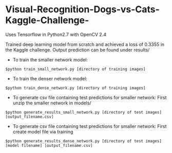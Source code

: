 # Visual-Recognition-Dogs-vs-Cats-Kaggle-Challenge-

Uses Tensorflow in Python2.7 with OpenCV 2.4


Trained deep learning model from scratch and achieved a loss of 0.3355 in the Kaggle challenge. Output prediction can be found under results/
* To train the smaller network model:
```
$python train_small_network.py [directory of training images]
```
* To train the denser network model:
```
$python train_dense_network.py [directory of training images]
```
* To generate csv file containing test predictions for smaller network:
First unzip the smaller network in models/
```
$python generate_results_small_network.py [directory of test images] [output_filename.csv]
```
* To generate csv file containing test predictions for smaller network:
First create model file via training
```
$python generate_results_dense_network.py [directory of test images] [model filename] [output_filename.csv]
```

